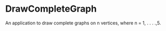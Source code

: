 # DrawCompleteGraph

An application to draw complete graphs on n vertices, where n = 1, . . . .,5.

